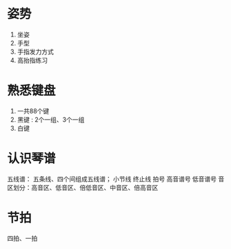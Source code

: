# 姿势

1. 坐姿
2. 手型
3. 手指发力方式
4. 高抬指练习

# 熟悉键盘

1. 一共88个键
2. 黑键 : 2个一组、3个一组
3. 白键

# 认识琴谱

五线谱： 五条线、四个间组成五线谱；
小节线
终止线
拍号
高音谱号
低音谱号
音区划分：高音区、低音区、倍低音区、中音区、倍高音区

# 节拍

四拍、一拍
